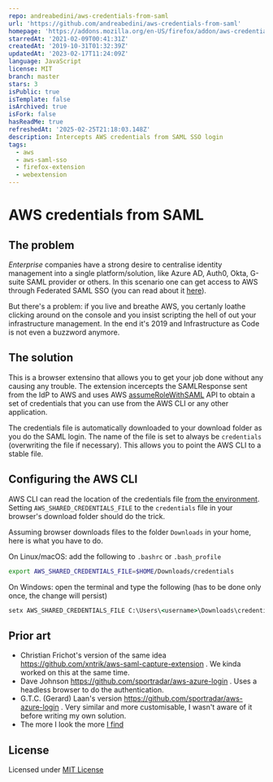 ```yaml
---
repo: andreabedini/aws-credentials-from-saml
url: 'https://github.com/andreabedini/aws-credentials-from-saml'
homepage: 'https://addons.mozilla.org/en-US/firefox/addon/aws-credentials-from-saml/'
starredAt: '2021-02-09T00:41:31Z'
createdAt: '2019-10-31T01:32:39Z'
updatedAt: '2023-02-17T11:24:09Z'
language: JavaScript
license: MIT
branch: master
stars: 3
isPublic: true
isTemplate: false
isArchived: true
isFork: false
hasReadMe: true
refreshedAt: '2025-02-25T21:18:03.148Z'
description: Intercepts AWS credentials from SAML SSO login
tags:
  - aws
  - aws-saml-sso
  - firefox-extension
  - webextension
---
```


# AWS credentials from SAML

## The problem

_Enterprise_ companies have a strong desire to centralise identity
management into a single platform/solution, like Azure AD, Auth0, Okta, G-suite SAML provider or
others. In this scenario one can get access to AWS through Federated SAML
SSO (you can read about it [here][AWS SAML SSO]).

But there's a problem: if you live and breathe AWS, you certanly loathe
clicking around on the console and you insist scripting the hell of out
your infrastructure management. In the end it's 2019 and Infrastructure as
Code is not even a buzzword anymore.

## The solution

This is a browser extensino that allows you to get your job done without
any causing any trouble. The extension incercepts the SAMLResponse sent
from the IdP to AWS and uses AWS [assumeRoleWithSAML] API to obtain a set
of credentials that you can use from the AWS CLI or any other application.

The credentials file is automatically downloaded to your download folder as
you do the SAML login. The name of the file is set to always be
`credentials` (overwriting the file if necessary). This allows you to point
the AWS CLI to a stable file.

## Configuring the AWS CLI

AWS CLI can read the location of the credentials file [from the
environment][AWS CLI environment variables]. Setting
`AWS_SHARED_CREDENTIALS_FILE` to the `credentials` file in your browser's
download folder should do the trick.

Assuming browser downloads files to the folder `Downloads` in your home,
here is what you have to do.

On Linux/macOS: add the following to `.bashrc` or `.bash_profile`

```sh
export AWS_SHARED_CREDENTIALS_FILE=$HOME/Downloads/credentials
```

On Windows: open the terminal and type the following (has to be done only
once, the change will persist)

```cmd
setx AWS_SHARED_CREDENTIALS_FILE C:\Users\<username>\Downloads\credentials
```

## Prior art

- Christian Frichot's version of the same idea https://github.com/xntrik/aws-saml-capture-extension . We kinda worked on this at the same time.
- Dave Johnson https://github.com/sportradar/aws-azure-login . Uses a
    headless browser to do the authentication.
- G.T.C. (Gerard) Laan's version https://github.com/sportradar/aws-azure-login . Very similar and more customisable, I wasn't aware of it before writing my own solution.
- The more I look the more [I find][related extensions]
## License

Licensed under [MIT License][MIT License]

[AWS SAML SSO]: https://docs.aws.amazon.com/IAM/latest/UserGuide/id_roles_providers_saml.html
[assumeRoleWithSAML]: https://docs.aws.amazon.com/STS/latest/APIReference/API_AssumeRoleWithSAML.html
[AWS CLI environment variables]: https://docs.aws.amazon.com/cli/latest/userguide/cli-configure-envvars.html
[MIT License]: https://choosealicense.com/licenses/mit/
[related extensions]: https://addons.mozilla.org/en-US/firefox/search/?q=aws%20saml
